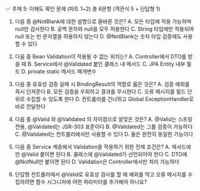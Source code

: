 ✅ 주제 5: 이해도 확인 문제 (파트 1~2)
총 6문항 (객관식 5 + 단답형 1)

1. 다음 중 @NotBlank에 대한 설명으로 올바른 것은?
   A. 모든 타입에 적용 가능하며 null만 검사한다
   B. 공백 문자와 null을 모두 허용한다
   C. String 타입에만 적용되며 null 또는 빈 문자열을 허용하지 않는다
   D. @NotBlank는 숫자 타입 검증에도 사용할 수 있다

2. 다음 중 Bean Validation이 적용될 수 없는 위치는?
   A. Controller에서 DTO를 받을 때
   B. Service에서 @Validated 붙인 클래스 내 메서드
   C. JPA Entity 내부 필드
   D. private static 메서드 매개변수

3. 다음 중 유효성 검증 실패 시 BindingResult의 역할로 옳은 것은?
   A. 검증 예외를 즉시 던져준다
   B. 모든 검증을 우회하고 결과를 무시한다
   C. 오류 메시지를 필드 단위로 수집할 수 있도록 한다
   D. 컨트롤러를 건너뛰고 Global ExceptionHandler로 바로 전달한다

4. 다음 중 @Valid 와 @Validated 의 차이점으로 알맞은 것은?
   A. @Valid는 스프링 전용, @Validated는 JSR-303 표준이다
   B. @Validated는 그룹 검증이 가능하다
   C. @Validated는 컨트롤러에서만 사용할 수 있다
   D. 둘은 완전히 동일한 기능이다

5. 다음 중 Service 계층에서 Validation을 적용하기 위한 전제 조건은?
   A. 메서드에만 @Valid 붙이면 된다
   B. 클래스에 @Validated가 선언되어야 한다
   C. DTO에 @NotNull만 붙이면 된다
   D. Validation은 Controller에서만 처리 가능하다

6. 단답형
   컨트롤러에서 @Valid로 유효성 검사를 할 때 예외를 막고 오류 메시지를 수집하려면
   함수 시그니처에 어떤 파라미터를 추가해야 하나요?